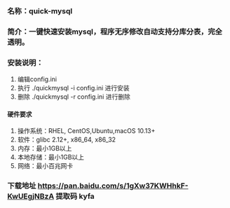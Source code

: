 ### 名称：quick-mysql
### 简介：一键快速安装mysql，程序无序修改自动支持分库分表，完全透明。
### 安装说明：   
1. 编辑config.ini
2. 执行 ./quickmysql -i config.ini 进行安装
3. 删除 ./quickmysql -r config.ini 进行删除

#### 硬件要求
1. 操作系统：RHEL, CentOS,Ubuntu,macOS 10.13+
2. 软件：glibc 2.12+, x86_64, x86_32
3. 内存：最小1GB以上
4. 本地存储：最小1GB以上
5. 网络：最小百兆网卡

### 下载地址 https://pan.baidu.com/s/1gXw37KWHhkF-KwUEgjNBzA   提取码 kyfa
